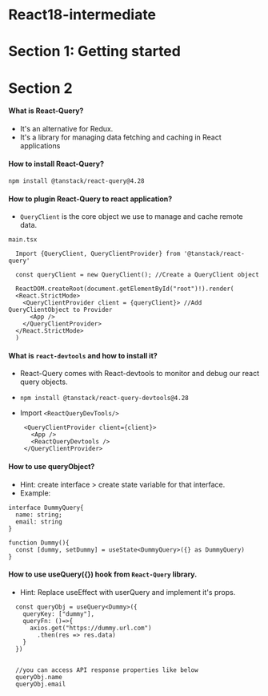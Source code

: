 # React18-intermediate


# Section 1: Getting started

# Section 2

#### What is React-Query?
 - It's an alternative for Redux.
 - It's a library for managing data fetching and caching in React applications
#### How to install React-Query?
`npm install @tanstack/react-query@4.28`

#### How to plugin React-Query to react application?
- `QueryClient` is the core object we use to manage and cache remote data.  

`main.tsx`
```
  Import {QueryClient, QueryClientProvider} from '@tanstack/react-query'

  const queryClient = new QueryClient(); //Create a QueryClient object

  ReactDOM.createRoot(document.getElementById("root")!).render(
  <React.StrictMode>
    <QueryClientProvider client = {queryClient}> //Add QueryClientObject to Provider
      <App />
    </QueryClientProvider>
  </React.StrictMode>
  )
```
  
#### What is `react-devtools` and how to install it?
 - React-Query comes with React-devtools to monitor and debug our react query objects.
 - `npm install @tanstack/react-query-devtools@4.28`
 - Import `<ReactQueryDevTools/>`  

   ```
    <QueryClientProvider client={client}>
      <App />
      <ReactQueryDevtools />
    </QueryClientProvider>
    ```

#### How to use queryObject?
  - Hint: create interface > create state variable for that interface.
  - Example: 
  ```
  interface DummyQuery{
    name: string;
    email: string
  }

  function Dummy(){
    const [dummy, setDummy] = useState<DummyQuery>({} as DummyQuery)
  }
  ```

#### How to use useQuery({}) hook from `React-Query` library.
  - Hint: Replace useEffect with userQuery and implement it's props.
  ```
    const queryObj = useQuery<Dummy>({
      queryKey: ["dummy"],
      queryFn: ()=>{
        axios.get("https://dummy.url.com")
          .then(res => res.data)
      }
    })
    

    //you can access API response properties like below
    queryObj.name
    queryObj.email
  ```